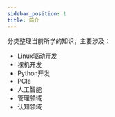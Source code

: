 ```yaml
---
sidebar_position: 1
title: 简介
---
```


分类整理当前所学的知识，主要涉及：
- Linux驱动开发
- 裸机开发
- Python开发
- PCIe
- 人工智能
- 管理领域
- 认知领域